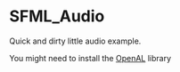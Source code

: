 # SFML_Audio
Quick and dirty little audio example.

You might need to install the [OpenAL](https://openal.org/downloads/) library
